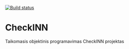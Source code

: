 [![Build status](https://ci.appveyor.com/api/projects/status/we75kia4ru8wy9ju?svg=true)](https://ci.appveyor.com/project/devblok/checkinn)

# CheckINN
Taikomasis objektinis programavimas CheckINN projektas

